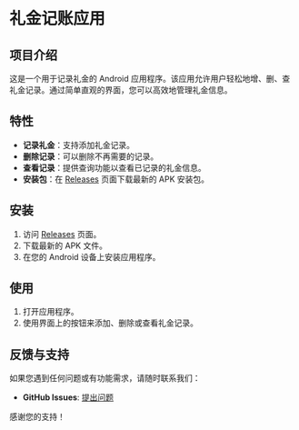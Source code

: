 # 礼金记账应用

## 项目介绍

这是一个用于记录礼金的 Android 应用程序。该应用允许用户轻松地增、删、查礼金记录。通过简单直观的界面，您可以高效地管理礼金信息。

## 特性

- **记录礼金**：支持添加礼金记录。
- **删除记录**：可以删除不再需要的记录。
- **查看记录**：提供查询功能以查看已记录的礼金信息。
- **安装包**：在 [Releases](app/release) 页面下载最新的 APK 安装包。

## 安装

1. 访问 [Releases](app/release) 页面。
2. 下载最新的 APK 文件。
3. 在您的 Android 设备上安装应用程序。

## 使用

1. 打开应用程序。
2. 使用界面上的按钮来添加、删除或查看礼金记录。

## 反馈与支持

如果您遇到任何问题或有功能需求，请随时联系我们：

- **GitHub Issues**: [提出问题](https://github.com/Evilangel-kk/GiftBook/issues)

感谢您的支持！
